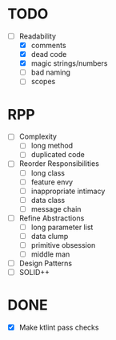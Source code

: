 # TODO
- [ ] Readability
    - [x] comments
    - [x] dead code
    - [x] magic strings/numbers
    - [ ] bad naming
    - [ ] scopes

# RPP
- [ ] Complexity
  - [ ] long method
  - [ ] duplicated code
- [ ] Reorder Responsibilities
  - [ ] long class
  - [ ] feature envy
  - [ ] inappropriate intimacy
  - [ ] data class
  - [ ] message chain
- [ ] Refine Abstractions
  - [ ] long parameter list
  - [ ] data clump
  - [ ] primitive obsession
  - [ ] middle man
- [ ] Design Patterns
- [ ] SOLID++

# DONE
- [x] Make ktlint pass checks
